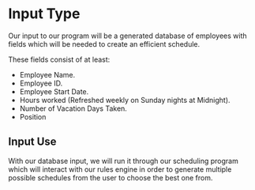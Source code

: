 # Input Type

Our input to our program will be a generated database of employees with fields which will be needed to create an efficient schedule.

These fields consist of at least:

- Employee Name.
- Employee ID.
- Employee Start Date.
- Hours worked (Refreshed weekly on Sunday nights at Midnight).
- Number of Vacation Days Taken.
- Position

## Input Use

With our database input, we will run it through our scheduling program which will interact with our rules engine in order to generate multiple possible schedules from the user to choose the best one from.